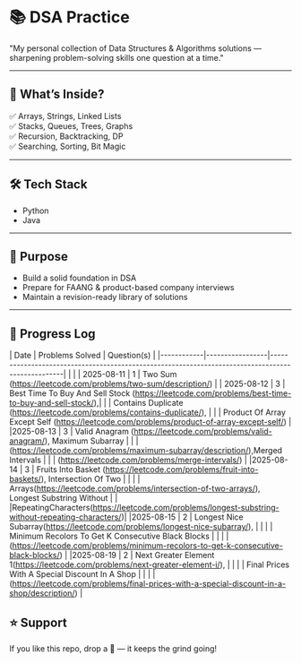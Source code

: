  # 📚 DSA Practice

"My personal collection of Data Structures & Algorithms solutions — sharpening problem-solving skills one question at a time."

---

## 📌 What’s Inside?
✅ Arrays, Strings, Linked Lists  
✅ Stacks, Queues, Trees, Graphs  
✅ Recursion, Backtracking, DP  
✅ Searching, Sorting, Bit Magic  

---

## 🛠 Tech Stack
- Python  
- Java  

---

## 🚀 Purpose
- Build a solid foundation in DSA  
- Prepare for FAANG & product-based company interviews  
- Maintain a revision-ready library of solutions  

---

## 📅 Progress Log

| Date       | Problems Solved |                                 Question(s)                                                      |
|------------|-----------------|--------------------------------------------------------------------------------------------------|                                                                                  |                                                                                                                                 |
| 2025-08-11 |        1        | Two Sum (https://leetcode.com/problems/two-sum/description/)                                     |
| 2025-08-12 |        3        | Best Time To Buy And Sell Stock (https://leetcode.com/problems/best-time-to-buy-and-sell-stock/),|
|                              | Contains Duplicate (https://leetcode.com/problems/contains-duplicate/),                          |
|                              | Product Of Array Except Self (https://leetcode.com/problems/product-of-array-except-self/)       |
|2025-08-13  |        3        | Valid Anagram (https://leetcode.com/problems/valid-anagram/), Maximum Subarray                   |
|                              | (https://leetcode.com/problems/maximum-subarray/description/),Merged Intervals                   |
|                              | (https://leetcode.com/problems/merge-intervals/)                                                 |
|2025-08-14  |        3        | Fruits Into Basket (https://leetcode.com/problems/fruit-into-baskets/), Intersection Of Two      |
|            |                 | Arrays(https://leetcode.com/problems/intersection-of-two-arrays/), Longest Substring Without     |
|                              |RepeatingCharacters(https://leetcode.com/problems/longest-substring-without-repeating-characters/)|
|2025-08-15  |        2        | Longest Nice Subarray(https://leetcode.com/problems/longest-nice-subarray/),                     |
|            |                 | Minimum Recolors To Get K Consecutive Black Blocks                                               |
|            |                 | (https://leetcode.com/problems/minimum-recolors-to-get-k-consecutive-black-blocks/)              |
|2025-08-19  |        2        | Next Greater Element 1(https://leetcode.com/problems/next-greater-element-i/),                   |
|            |                 | Final Prices With A Special Discount In A Shop                                                   |
|            |                 |(https://leetcode.com/problems/final-prices-with-a-special-discount-in-a-shop/description/)       |

## ⭐ Support
If you like this repo, drop a 🌟 — it keeps the grind going!
